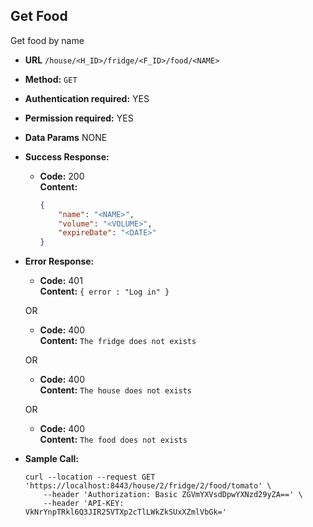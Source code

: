**Get Food**
----
Get food by name

* **URL** `/house/<H_ID>/fridge/<F_ID>/food/<NAME>`
* **Method:** `GET`
*  **Authentication required:** YES
*  **Permission required:** YES

* **Data Params** NONE
* **Success Response:**
    * **Code:** 200 <br />
      **Content:** 
      ```json
      {
          "name": "<NAME>",
          "volume": "<VOLUME>",
          "expireDate": "<DATE>"
      }
      ```

* **Error Response:**
    * **Code:** 401 <br />
      **Content:** `{ error : "Log in" }`

  OR

    * **Code:** 400 <br />
      **Content:** `The fridge does not exists`

  OR

    * **Code:** 400 <br />
      **Content:** `The house does not exists`

  OR

    * **Code:** 400 <br />
      **Content:** `The food does not exists`

* **Sample Call:**
    ```shell
    curl --location --request GET 'https://localhost:8443/house/2/fridge/2/food/tomato' \
        --header 'Authorization: Basic ZGVmYXVsdDpwYXNzd29yZA==' \
        --header 'API-KEY: VkNrYnpTRkl6Q3JIR25VTXp2cTlLWkZkSUxXZmlVbGk='
    ```
